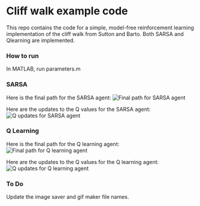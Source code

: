 # Cliff walk example code

This repo contains the code for a simple, model-free reinforcement learning implementation of the cliff walk from Sutton and Barto. Both SARSA and Qlearning are implemented.

### How to run
In MATLAB, run parameters.m

### SARSA
Here is the final path for the SARSA agent:
![Final path for SARSA agent](https://github.com/lcao300/cliff_walk/blob/master/imgs/sarsa_final.png?raw=true)

Here are the updates to the Q values for the SARSA agent:
![Q updates for SARSA agent](https://github.com/lcao300/cliff_walk/blob/master/imgs/SARSAimages.gif?raw=true)

### Q Learning
Here is the final path for the Q learning agent:
![Final path for Q learning agent](https://github.com/lcao300/cliff_walk/blob/master/imgs/q_final.png?raw=true)

Here are the updates to the Q values for the Q learning agent:
![Q updates for Q learning agent](https://github.com/lcao300/cliff_walk/blob/master/imgs/Qimages.gif?raw=true)

### To Do
Update the image saver and gif maker file names.